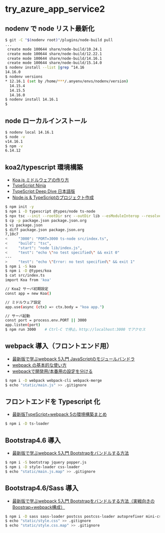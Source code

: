 # try_azure_app_service2

## nodenv で node リスト最新化

```bash
$ git -C "$(nodenv root)"/plugins/node-build pull
...
 create mode 100644 share/node-build/10.24.1
 create mode 100644 share/node-build/12.22.1
 create mode 100644 share/node-build/14.16.1
 create mode 100644 share/node-build/15.14.0
$ nodenv install --list |grep ^14.16
14.16.0
$ nodenv versions
* 12.16.1 (set by /home/***/.anyenv/envs/nodenv/version)
  14.15.4
  14.15.5
  14.16.0
$ nodenv install 14.16.1
$
```

## node ローカルインストール

```bash
$ nodenv local 14.16.1
$ node -v
v14.16.1
$ npm -v
6.14.12
```

## koa2/typescript 環境構築

- [Koa.js ミドルウェアの作り方](https://qiita.com/kei-nakoshi/items/904c46faff621c1be674)
- [TypeScript Ninja](http://typescript.ninja/typescript-in-definitelyland/index.html)
- [TypeScript Deep Dive 日本語版](https://typescript-jp.gitbook.io/deep-dive/)
- [Node.js & TypeScriptのプロジェクト作成](https://typescript-jp.gitbook.io/deep-dive/nodejs)

```bash
$ npm init -y
$ npm i -D typescript @types/node ts-node
$ npx tsc --init --rootDir src --outDir lib --esModuleInterop --resolveJsonModule --lib es2019,dom --module commonjs
$ cp -p package.json package.json.org
$ vi package.json
$ diff package.json package.json.org
7,10c7
<     "3000": "PORT=3000 ts-node src/index.ts",
<     "build": "tsc",
<     "start": "node lib/index.js",
<     "test": "echo \"no test specified\" && exit 0"
---
>     "test": "echo \"Error: no test specified\" && exit 1"
$ npm i -S koa
$ npm i -D @types/koa
$ cat src/index.ts 
import Koa from 'koa'

// Koa2 サーバ初期設定
const app = new Koa()

// ミドルウェア設定
app.use(async (ctx) => ctx.body = "koa app.")

// サーバ起動
const port = process.env.PORT || 3000
app.listen(port)
$ npm run 3000    # Ctrl-C で停止。http://localhost:3000 でアクセス
```

## webpack 導入（フロントエンド用）

- [最新版で学ぶwebpack 5入門 JavaScriptのモジュールバンドラ](https://ics.media/entry/12140/)
- [webpack の基本的な使い方](https://www.webdesignleaves.com/pr/jquery/webpack_basic_01.html)
- [webpackで開発用/本番用の設定を分ける](https://qiita.com/teinen_qiita/items/4e828ac30221efb624e1)

```bash
$ npm i -D webpack webpack-cli webpack-merge
$ echo "static/main.js" >> .gitignore
```

## フロントエンドを Typescript 化

- [最新版TypeScript+webpack 5の環境構築まとめ](https://ics.media/entry/16329/)

```bash
$ npm i -D ts-loader
```

## Bootstrap4.6 導入

- [最新版で学ぶwebpack 5入門 Bootstrapをバンドルする方法](https://ics.media/entry/17749/)

```bash
$ npm i -S bootstrap jquery popper.js
$ npm i -D style-loader css-loader
$ echo "static/main.js.map" >> .gitignore
```

## Bootstrap4.6/Sass 導入

- [最新版で学ぶwebpack 5入門 Bootstrapをバンドルする方法（実戦向きのBoostrap+webpack構成）](https://ics.media/entry/17749/)

```bash
$ npm i -D sass sass-loader postcss postcss-loader autoprefixer mini-css-extract-plugin
$ echo "static/style.css" >> .gitignore
$ echo "static/style.css.map" >> .gitignore
```
